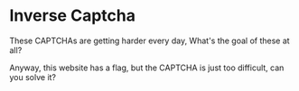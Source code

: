 # Inverse Captcha

These CAPTCHAs are getting harder every day, What's the goal of these at all?  

Anyway, this website has a flag, but the CAPTCHA is just too difficult, can you solve it?
